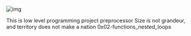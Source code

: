 
![img](https://assets.imaginablefutures.com/media/images/ALX_Logo.max-200x150.png)

This is low level programming project 
preprocessor
 Size is not grandeur, and territory does not make a nation
0x02-functions_nested_loops
